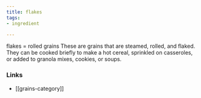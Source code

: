 ```yaml
---
title: flakes
tags:
- ingredient

---
```

flakes = rolled grains These are grains that are steamed, rolled, and flaked. They can be cooked briefly to make a hot cereal, sprinkled on casseroles, or added to granola mixes, cookies, or soups.

### Links

* [[grains-category]]
